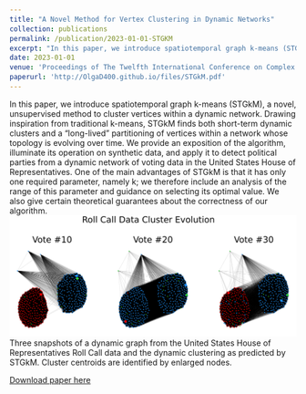 ```yaml
---
title: "A Novel Method for Vertex Clustering in Dynamic Networks"
collection: publications
permalink: /publication/2023-01-01-STGKM
excerpt: "In this paper, we introduce spatiotemporal graph k-means (STGkM), a novel, unsupervised method to cluster vertices and discover multi-scale relationships within a dynamic network.<br/><img src='/images/cluster_connectivity.pdf'><br/>Three snapshots of a dynamic graph from the United States House of Representatives Roll Call data and the dynamic clustering as predicted by STGkM. Cluster centroids are identified by enlarged nodes."
date: 2023-01-01
venue: 'Proceedings of The Twelfth International Conference on Complex Networks and their Applications'
paperurl: 'http://OlgaD400.github.io/files/STGkM.pdf'
---
```

In this paper, we introduce spatiotemporal graph k-means (STGkM), a novel, unsupervised method to cluster vertices within a dynamic network. Drawing inspiration from traditional k-means, STGkM finds both short-term dynamic clusters and a “long-lived” partitioning of vertices within a network whose topology is evolving over time. We provide an exposition of the algorithm, illuminate its operation on synthetic data, and apply it to detect political parties from a dynamic network of voting data in the United States House of Representatives. One of the main advantages of STGkM is that it has only one required parameter, namely k; we therefore include an analysis of the range of this parameter and guidance on selecting its optimal value. We also give certain theoretical guarantees about the correctness of our algorithm. <br/><img src='/images/cluster_connectivity.pdf'><br/>Three snapshots of a dynamic graph from the United States House of Representatives Roll Call data and the dynamic clustering as predicted by STGkM. Cluster centroids are identified by enlarged nodes.

[Download paper here](http://OlgaD400.github.io/files/STGkM.pdf)
